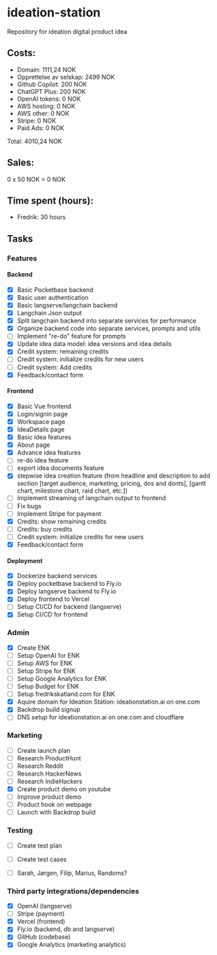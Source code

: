 # ideation-station
Repository for ideation digital product idea


## Costs:
- Domain: 1111,24 NOK
- Opprettelse av selskap: 2499 NOK
- Github Copilot: 200 NOK
- ChatGPT Plus: 200 NOK
- OpenAI tokens: 0 NOK
- AWS hosting: 0 NOK
- AWS other: 0 NOK
- Stripe: 0 NOK
- Paid Ads: 0 NOK

Total: 4010,24 NOK

## Sales:

0 x 50 NOK = 0 NOK

## Time spent (hours):
- Fredrik: 30 hours

## Tasks

### Features
#### Backend
- [x] Basic Pocketbase backend
- [x] Basic user authentication
- [x] Basic langserve/langchain backend
- [x] Langchain Json output
- [x] Split langchain backend into separate services for performance
- [x] Organize backend code into separate services, prompts and utils
- [ ] Implement "re-do" feature for prompts
- [x] Update idea data model: idea versions and idea details
- [x] Credit system: remaining credits
- [ ] Credit system: initialize credits for new users
- [ ] Credit system: Add credits
- [x] Feedback/contact form

#### Frontend
- [x] Basic Vue frontend
- [x] Login/signin page
- [x] Workspace page
- [x] IdeaDetails page
- [x] Basic idea features
- [x] About page
- [x] Advance idea features
- [ ] re-do idea feature
- [ ] export idea documents feature
- [x] stepwise idea creation feature (from headline and description to add section [target audience, marketing, pricing, dos and donts], [gantt chart, milestone chart, raid chart, etc.])
- [ ] Implement streaming of langchain output to frontend
- [ ] Fix bugs
- [ ] Implement Stripe for payment
- [x] Credits: show remaining credits
- [ ] Credits: buy credits
- [ ] Credit system: initialize credits for new users
- [x] Feedback/contact form

#### Deployment
- [x] Dockerize backend services
- [x] Deploy pocketbase backend to Fly.io
- [x] Deploy langserve backend to Fly.io
- [x] Deploy frontend to Vercel
- [ ] Setup CI/CD for backend (langserve)
- [x] Setup CI/CD for frontend

### Admin
- [x] Create ENK
- [ ] Setup OpenAI for ENK
- [ ] Setup AWS for ENK
- [ ] Setup Stripe for ENK
- [ ] Setup Google Analytics for ENK
- [ ] Setup Budget for ENK
- [ ] Setup fredrikskatland.com for ENK
- [x] Aquire domain for Ideation Station: ideationstation.ai on one.com
- [x] Backdrop build signup
- [ ] DNS setup for ideationstation.ai on one.com and cloudflare 

### Marketing
- [ ] Create launch plan
- [ ] Research ProductHunt
- [ ] Research Reddit
- [ ] Research HackerNews
- [ ] Research IndieHackers
- [X] Create product demo on youtube
- [ ] Improve product demo
- [ ] Product hook on webpage
- [ ] Launch with Backdrop build

### Testing
- [ ] Create test plan
- [ ] Create test cases
- [ ] Sarah, Jørgen, Filip, Marius, Randoms?


### Third party integrations/dependencies
- [x] OpenAI (langserve)
- [ ] Stripe (payment)
- [x] Vercel (frontend)
- [x] Fly.io (backend, db and langserve)
- [x] GitHub (codebase)
- [x] Google Analytics (marketing analytics)